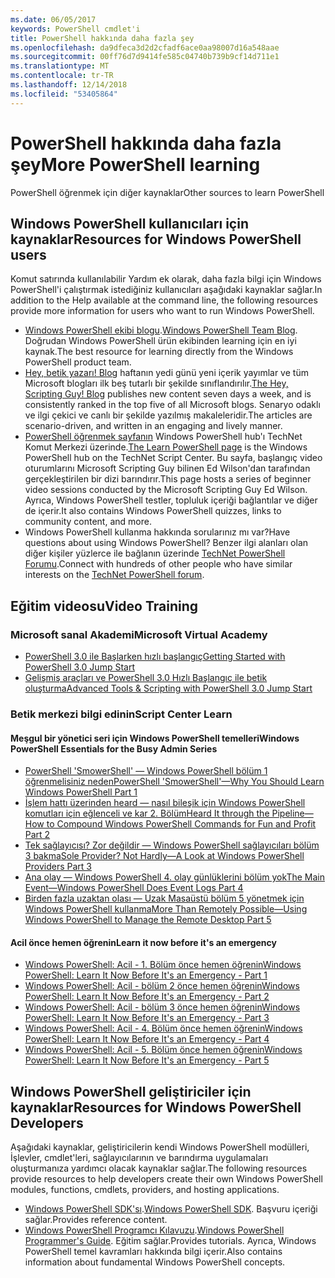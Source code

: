 ```yaml
---
ms.date: 06/05/2017
keywords: PowerShell cmdlet'i
title: PowerShell hakkında daha fazla şey
ms.openlocfilehash: da9dfeca3d2d2cfadf6ace0aa98007d16a548aae
ms.sourcegitcommit: 00ff76d7d9414fe585c04740b739b9cf14d711e1
ms.translationtype: MT
ms.contentlocale: tr-TR
ms.lasthandoff: 12/14/2018
ms.locfileid: "53405864"
---
```

# <a name="more-powershell-learning"></a><span data-ttu-id="c2007-103">PowerShell hakkında daha fazla şey</span><span class="sxs-lookup"><span data-stu-id="c2007-103">More PowerShell learning</span></span>

<span data-ttu-id="c2007-104">PowerShell öğrenmek için diğer kaynaklar</span><span class="sxs-lookup"><span data-stu-id="c2007-104">Other sources to learn PowerShell</span></span>

## <a name="resources-for-windows-powershell-users"></a><span data-ttu-id="c2007-105">Windows PowerShell kullanıcıları için kaynaklar</span><span class="sxs-lookup"><span data-stu-id="c2007-105">Resources for Windows PowerShell users</span></span>

<span data-ttu-id="c2007-106">Komut satırında kullanılabilir Yardım ek olarak, daha fazla bilgi için Windows PowerShell'i çalıştırmak istediğiniz kullanıcıları aşağıdaki kaynaklar sağlar.</span><span class="sxs-lookup"><span data-stu-id="c2007-106">In addition to the Help available at the command line, the following resources provide more information for users who want to run Windows PowerShell.</span></span>

- <span data-ttu-id="c2007-107">[Windows PowerShell ekibi blogu](https://blogs.msdn.microsoft.com/powershell/).</span><span class="sxs-lookup"><span data-stu-id="c2007-107">[Windows PowerShell Team Blog](https://blogs.msdn.microsoft.com/powershell/).</span></span> <span data-ttu-id="c2007-108">Doğrudan Windows PowerShell ürün ekibinden learning için en iyi kaynak.</span><span class="sxs-lookup"><span data-stu-id="c2007-108">The best resource for learning directly from the Windows PowerShell product team.</span></span>
- <span data-ttu-id="c2007-109">[Hey, betik yazarı! Blog](https://blogs.technet.microsoft.com/heyscriptingguy/) haftanın yedi günü yeni içerik yayımlar ve tüm Microsoft blogları ilk beş tutarlı bir şekilde sınıflandırılır.</span><span class="sxs-lookup"><span data-stu-id="c2007-109">[The Hey, Scripting Guy! Blog](https://blogs.technet.microsoft.com/heyscriptingguy/) publishes new content seven days a week, and is consistently ranked in the top five of all Microsoft blogs.</span></span> <span data-ttu-id="c2007-110">Senaryo odaklı ve ilgi çekici ve canlı bir şekilde yazılmış makaleleridir.</span><span class="sxs-lookup"><span data-stu-id="c2007-110">The articles are scenario-driven, and written in an engaging and lively manner.</span></span>
- <span data-ttu-id="c2007-111">[PowerShell öğrenmek sayfanın](https://blogs.technet.microsoft.com/heyscriptingguy/2015/01/04/weekend-scripter-the-best-ways-to-learn-powershell/) Windows PowerShell hub'ı TechNet Komut Merkezi üzerinde.</span><span class="sxs-lookup"><span data-stu-id="c2007-111">[The Learn PowerShell page](https://blogs.technet.microsoft.com/heyscriptingguy/2015/01/04/weekend-scripter-the-best-ways-to-learn-powershell/) is the Windows PowerShell hub on the TechNet Script Center.</span></span> <span data-ttu-id="c2007-112">Bu sayfa, başlangıç video oturumlarını Microsoft Scripting Guy bilinen Ed Wilson'dan tarafından gerçekleştirilen bir dizi barındırır.</span><span class="sxs-lookup"><span data-stu-id="c2007-112">This page hosts a series of beginner video sessions conducted by the Microsoft Scripting Guy Ed Wilson.</span></span> <span data-ttu-id="c2007-113">Ayrıca, Windows PowerShell testler, topluluk içeriği bağlantılar ve diğer de içerir.</span><span class="sxs-lookup"><span data-stu-id="c2007-113">It also contains Windows PowerShell quizzes, links to community content, and more.</span></span>
- <span data-ttu-id="c2007-114">Windows PowerShell kullanma hakkında sorularınız mı var?</span><span class="sxs-lookup"><span data-stu-id="c2007-114">Have questions about using Windows PowerShell?</span></span> <span data-ttu-id="c2007-115">Benzer ilgi alanları olan diğer kişiler yüzlerce ile bağlanın üzerinde [TechNet PowerShell Forumu](https://social.technet.microsoft.com/Forums/home?forum=winserverpowershell).</span><span class="sxs-lookup"><span data-stu-id="c2007-115">Connect with hundreds of other people who have similar interests on the [TechNet PowerShell forum](https://social.technet.microsoft.com/Forums/home?forum=winserverpowershell).</span></span>

## <a name="video-training"></a><span data-ttu-id="c2007-116">Eğitim videosu</span><span class="sxs-lookup"><span data-stu-id="c2007-116">Video Training</span></span>

### <a name="microsoft-virtual-academy"></a><span data-ttu-id="c2007-117">Microsoft sanal Akademi</span><span class="sxs-lookup"><span data-stu-id="c2007-117">Microsoft Virtual Academy</span></span>

- [<span data-ttu-id="c2007-118">PowerShell 3.0 ile Başlarken hızlı başlangıç</span><span class="sxs-lookup"><span data-stu-id="c2007-118">Getting Started with PowerShell 3.0 Jump Start</span></span>](https://mva.microsoft.com/en-US/training-courses/getting-started-with-powershell-30-jump-start-8276)
- [<span data-ttu-id="c2007-119">Gelişmiş araçları ve PowerShell 3.0 Hızlı Başlangıç ile betik oluşturma</span><span class="sxs-lookup"><span data-stu-id="c2007-119">Advanced Tools & Scripting with PowerShell 3.0 Jump Start</span></span>](https://mva.microsoft.com/en-US/training-courses/advanced-tools-scripting-with-powershell-30-jump-start-8277)

### <a name="script-center-learn"></a><span data-ttu-id="c2007-120">Betik merkezi bilgi edinin</span><span class="sxs-lookup"><span data-stu-id="c2007-120">Script Center Learn</span></span>

#### <a name="windows-powershell-essentials-for-the-busy-admin-series"></a><span data-ttu-id="c2007-121">Meşgul bir yönetici seri için Windows PowerShell temelleri</span><span class="sxs-lookup"><span data-stu-id="c2007-121">Windows PowerShell Essentials for the Busy Admin Series</span></span>

- [<span data-ttu-id="c2007-122">PowerShell 'SmowerShell' — Windows PowerShell bölüm 1 öğrenmelisiniz neden</span><span class="sxs-lookup"><span data-stu-id="c2007-122">PowerShell 'SmowerShell'—Why You Should Learn Windows PowerShell Part 1</span></span>](https://dlbmodigital.microsoft.com/webcasts/wmv/23976_Dnl_L.wmv)
- [<span data-ttu-id="c2007-123">İşlem hattı üzerinden heard — nasıl bileşik için Windows PowerShell komutları için eğlenceli ve kar 2. Bölüm</span><span class="sxs-lookup"><span data-stu-id="c2007-123">Heard It through the Pipeline—How to Compound Windows PowerShell Commands for Fun and Profit Part 2</span></span>](https://dlbmodigital.microsoft.com/webcasts/wmv/23977_Dnl_L.wmv)
- [<span data-ttu-id="c2007-124">Tek sağlayıcısı? Zor değildir — Windows PowerShell sağlayıcıları bölüm 3 bakma</span><span class="sxs-lookup"><span data-stu-id="c2007-124">Sole Provider? Not Hardly—A Look at Windows PowerShell Providers Part 3</span></span>](https://dlbmodigital.microsoft.com/webcasts/wmv/23978_Dnl_L.wmv)
- [<span data-ttu-id="c2007-125">Ana olay — Windows PowerShell 4. olay günlüklerini bölüm yok</span><span class="sxs-lookup"><span data-stu-id="c2007-125">The Main Event—Windows PowerShell Does Event Logs Part 4</span></span>](https://dlbmodigital.microsoft.com/webcasts/wmv/23979_Dnl_L.wmv)
- [<span data-ttu-id="c2007-126">Birden fazla uzaktan olası — Uzak Masaüstü bölüm 5 yönetmek için Windows PowerShell kullanma</span><span class="sxs-lookup"><span data-stu-id="c2007-126">More Than Remotely Possible—Using Windows PowerShell to Manage the Remote Desktop Part 5</span></span>](https://dlbmodigital.microsoft.com/webcasts/wmv/23980_Dnl_L.wmv)

#### <a name="learn-it-now-before-its-an-emergency"></a><span data-ttu-id="c2007-127">Acil önce hemen öğrenin</span><span class="sxs-lookup"><span data-stu-id="c2007-127">Learn it now before it's an emergency</span></span>

- [<span data-ttu-id="c2007-128">Windows PowerShell: Acil - 1. Bölüm önce hemen öğrenin</span><span class="sxs-lookup"><span data-stu-id="c2007-128">Windows PowerShell: Learn It Now Before It's an Emergency - Part 1</span></span>](https://dlbmodigital.microsoft.com/webcasts/wmv/1032481530_Dnl_L.wmv)
- [<span data-ttu-id="c2007-129">Windows PowerShell: Acil - bölüm 2 önce hemen öğrenin</span><span class="sxs-lookup"><span data-stu-id="c2007-129">Windows PowerShell: Learn It Now Before It's an Emergency - Part 2</span></span>](https://dlbmodigital.microsoft.com/webcasts/wmv/1032481542_Dnl_L.wmv)
- [<span data-ttu-id="c2007-130">Windows PowerShell: Acil - bölüm 3 önce hemen öğrenin</span><span class="sxs-lookup"><span data-stu-id="c2007-130">Windows PowerShell: Learn It Now Before It's an Emergency - Part 3</span></span>](https://dlbmodigital.microsoft.com/webcasts/wmv/1032481548_Dnl_L.wmv)
- [<span data-ttu-id="c2007-131">Windows PowerShell: Acil - 4. Bölüm önce hemen öğrenin</span><span class="sxs-lookup"><span data-stu-id="c2007-131">Windows PowerShell: Learn It Now Before It's an Emergency - Part 4</span></span>](https://dlbmodigital.microsoft.com/webcasts/wmv/1032481552_Dnl_L.wmv)
- [<span data-ttu-id="c2007-132">Windows PowerShell: Acil - 5. Bölüm önce hemen öğrenin</span><span class="sxs-lookup"><span data-stu-id="c2007-132">Windows PowerShell: Learn It Now Before It's an Emergency - Part 5</span></span>](https://dlbmodigital.microsoft.com/webcasts/wmv/1032481554_Dnl_L.wmv)

## <a name="resources-for-windows-powershell-developers"></a><span data-ttu-id="c2007-133">Windows PowerShell geliştiriciler için kaynaklar</span><span class="sxs-lookup"><span data-stu-id="c2007-133">Resources for Windows PowerShell Developers</span></span>

<span data-ttu-id="c2007-134">Aşağıdaki kaynaklar, geliştiricilerin kendi Windows PowerShell modülleri, İşlevler, cmdlet'leri, sağlayıcılarının ve barındırma uygulamaları oluşturmanıza yardımcı olacak kaynaklar sağlar.</span><span class="sxs-lookup"><span data-stu-id="c2007-134">The following resources provide resources to help developers create their own Windows PowerShell modules, functions, cmdlets, providers, and hosting applications.</span></span>

- <span data-ttu-id="c2007-135">[Windows PowerShell SDK'sı](https://go.microsoft.com/fwlink/p/?LinkID=89595).</span><span class="sxs-lookup"><span data-stu-id="c2007-135">[Windows PowerShell SDK](https://go.microsoft.com/fwlink/p/?LinkID=89595).</span></span> <span data-ttu-id="c2007-136">Başvuru içeriği sağlar.</span><span class="sxs-lookup"><span data-stu-id="c2007-136">Provides reference content.</span></span>
- <span data-ttu-id="c2007-137">[Windows PowerShell Programcı Kılavuzu](https://go.microsoft.com/fwlink/p/?LinkID=89596).</span><span class="sxs-lookup"><span data-stu-id="c2007-137">[Windows PowerShell Programmer's Guide](https://go.microsoft.com/fwlink/p/?LinkID=89596).</span></span> <span data-ttu-id="c2007-138">Eğitim sağlar.</span><span class="sxs-lookup"><span data-stu-id="c2007-138">Provides tutorials.</span></span> <span data-ttu-id="c2007-139">Ayrıca, Windows PowerShell temel kavramları hakkında bilgi içerir.</span><span class="sxs-lookup"><span data-stu-id="c2007-139">Also contains information about fundamental Windows PowerShell concepts.</span></span>
